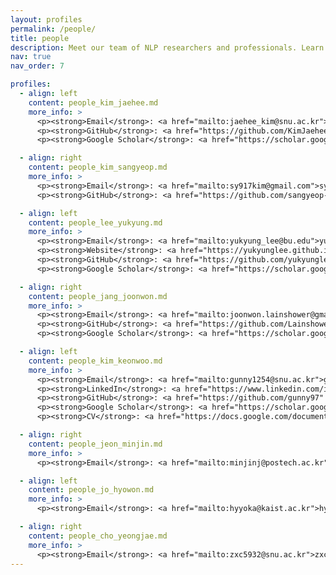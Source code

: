 ```yaml
---
layout: profiles
permalink: /people/
title: people
description: Meet our team of NLP researchers and professionals. Learn about our members' backgrounds, research interests, and contributions to natural language processing and machine learning.
nav: true
nav_order: 7

profiles:
  - align: left
    content: people_kim_jaehee.md
    more_info: >
      <p><strong>Email</strong>: <a href="mailto:jaehee_kim@snu.ac.kr">jaehee_kim(at)snu.ac.kr</a></p>
      <p><strong>GitHub</strong>: <a href="https://github.com/KimJaehee0725" target="_blank">KimJaehee0725</a></p>
      <p><strong>Google Scholar</strong>: <a href="https://scholar.google.com/citations?user=Iwp52qoAAAAJ&hl=en&authuser=1" target="_blank">Profile</a></p>

  - align: right
    content: people_kim_sangyeop.md
    more_info: >
      <p><strong>Email</strong>: <a href="mailto:sy917kim@gmail.com">sy917kim(at)gmail.com</a></p>
      <p><strong>GitHub</strong>: <a href="https://github.com/sangyeop-kim" target="_blank">sangyeop-kim</a></p>

  - align: left
    content: people_lee_yukyung.md
    more_info: >
      <p><strong>Email</strong>: <a href="mailto:yukyung_lee@bu.edu">yukyung_lee(at)bu.edu</a></p>
      <p><strong>Website</strong>: <a href="https://yukyunglee.github.io/" target="_blank">yukyunglee.github.io</a></p>
      <p><strong>GitHub</strong>: <a href="https://github.com/yukyunglee" target="_blank">yukyunglee</a></p>
      <p><strong>Google Scholar</strong>: <a href="https://scholar.google.co.kr/citations?user=V6Hm5rEAAAAJ&hl=en" target="_blank">Profile</a></p>

  - align: right
    content: people_jang_joonwon.md
    more_info: >
      <p><strong>Email</strong>: <a href="mailto:joonwon.lainshower@gmail.com">joonwon.lainshower(at)gmail.com</a></p>
      <p><strong>GitHub</strong>: <a href="https://github.com/Lainshower" target="_blank">Lainshower</a></p>
      <p><strong>Google Scholar</strong>: <a href="https://scholar.google.com/citations?user=ScBLCaMAAAAJ&hl=ko" target="_blank">Profile</a></p>

  - align: left
    content: people_kim_keonwoo.md
    more_info: >
      <p><strong>Email</strong>: <a href="mailto:gunny1254@snu.ac.kr">gunny1254(at)snu.ac.kr</a></p>
      <p><strong>LinkedIn</strong>: <a href="https://www.linkedin.com/in/keonwookim97" target="_blank">keonwookim97</a></p>
      <p><strong>GitHub</strong>: <a href="https://github.com/gunny97" target="_blank">gunny97</a></p>
      <p><strong>Google Scholar</strong>: <a href="https://scholar.google.com/citations?user=IRStRngAAAAJ&hl=en" target="_blank">Profile</a></p>
      <p><strong>CV</strong>: <a href="https://docs.google.com/document/d/1eF1l2eQ6zbH93ZeowlcJPmVa6dLnu6LiUMJpiWtmXY8/edit?usp=sharing" target="_blank">View CV</a></p>

  - align: right
    content: people_jeon_minjin.md
    more_info: >
      <p><strong>Email</strong>: <a href="mailto:minjinj@postech.ac.kr">minjinj(at)postech.ac.kr</a></p>

  - align: left
    content: people_jo_hyowon.md
    more_info: >
      <p><strong>Email</strong>: <a href="mailto:hyyoka@kaist.ac.kr">hyyoka(at)kaist.ac.kr</a></p>

  - align: right
    content: people_cho_yeongjae.md
    more_info: >
      <p><strong>Email</strong>: <a href="mailto:zxc5932@snu.ac.kr">zxc5932(at)snu.ac.kr</a></p>
---
```

